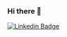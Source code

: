 ### Hi there 👋

<!--
**okanexe/okanexe** is a ✨ _special_ ✨ repository because its `README.md` (this file) appears on your GitHub profile.

Here are some ideas to get you started:

- 🔭 I’m currently working on ...
- 🌱 I’m currently learning ...
- 👯 I’m looking to collaborate on ...
- 🤔 I’m looking for help with ...
- 💬 Ask me about ...
- 📫 How to reach me: ...
- 😄 Pronouns: ...
- ⚡ Fun fact: ...
-->
 <a href="https://www.linkedin.com/in/okan-özşahin-b079a8129" rel="nofollow"><img src="https://camo.githubusercontent.com/be11feac27c72eb470b1e061a2fae5a14a71307c/68747470733a2f2f696d672e736869656c64732e696f2f62616467652f2d746d696c6573322d626c75653f7374796c653d666c61742d737175617265266c6f676f3d4c696e6b6564696e266c6f676f436f6c6f723d7768697465266c696e6b3d68747470733a2f2f7777772e6c696e6b6564696e2e636f6d2f696e2f746d696c6573322f" alt="Linkedin Badge" data-canonical-src="https://img.shields.io/badge/-tmiles2-blue?style=flat-square&amp;logo=Linkedin&amp;logoColor=white&amp;link=https://www.linkedin.com/in/tmiles2/" style="max-width:100%;"></a>
